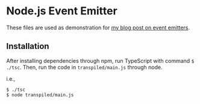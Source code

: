 # Node.js Event Emitter

These files are used as demonstration for [my blog post on event emitters](https://medium.com/@brianjleeofcl/what-they-probably-didnt-teach-you-pt-1-node-js-event-emitters-observer-pattern-7dd02b67c061).

## Installation

After installing dependencies through npm, run TypeScript with command `$ ./tsc`. Then, run the code in `transpiled/main.js` through node.

i.e., 
```shell
$ ./tsc
$ node transpiled/main.js
```

